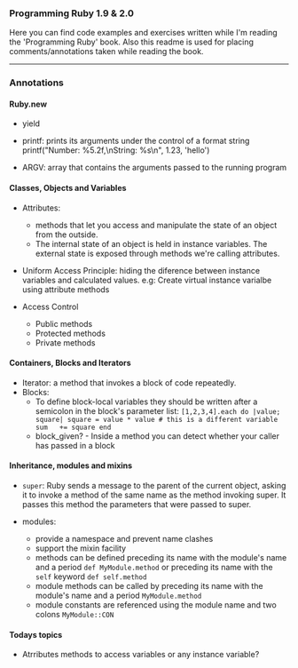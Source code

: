 ### Programming Ruby 1.9 & 2.0
Here you can find code examples and exercises written while I'm reading the 'Programming Ruby' book.
Also this readme is used for placing comments/annotations taken while reading the book.

---
### Annotations

#### Ruby.new
- yield
- printf: prints its arguments under the control of a format string
    printf("Number: %5.2f,\nString: %s\n", 1.23, 'hello')

- ARGV: array that contains the arguments passed to the running program

#### Classes, Objects and Variables

- Attributes:
  - methods that let you access and manipulate the state of an object from the outside.
  - The internal state of an object is held in instance variables. The external
  state is exposed through methods we're calling attributes.

- Uniform Access Principle: hiding the diference between instance variables and
  calculated values.
    e.g: Create virtual instance varialbe using attribute methods

- Access Control
  - Public methods
  - Protected methods
  - Private methods

#### Containers, Blocks and Iterators
- Iterator: a method that invokes a block of code repeatedly.
- Blocks:
  - To define block-local variables they should be written after a semicolon in
    the block's parameter list: 
    `[1,2,3,4].each do |value; square|
       square = value * value # this is a different variable
       sum   += square
     end`
  - block_given? - Inside a method you can detect whether your caller has passed in a block

#### Inheritance, modules and mixins
- `super`: Ruby sends a message to the parent of the current object, asking it to invoke 
  a method of the same name as the method invoking super. It passes this method the parameters
  that were passed to super.

- modules: 
  - provide a namespace and prevent name clashes
  - support the mixin facility
  - methods can be defined preceding its name with the module's name and a period
    `def MyModule.method` or preceding its name with the `self` keyword `def self.method`
  - module methods can be called by preceding its name with the module's name and
    a period `MyModule.method`
  - module constants are referenced using the module name and two colons `MyModule::CON`


#### Todays topics 
- Atrributes methods to access variables or any instance variable?
